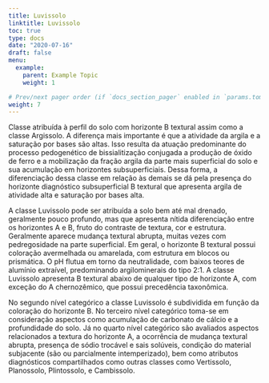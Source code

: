 ```yaml
---
title: Luvissolo
linktitle: Luvissolo
toc: true
type: docs
date: "2020-07-16"
draft: false
menu:
  example:
    parent: Example Topic
    weight: 1

# Prev/next pager order (if `docs_section_pager` enabled in `params.toml`)
weight: 7
---
```


Classe atribuída à perfil do solo com horizonte B textural assim como a classe Argissolo. A diferença mais importante é que a atividade da argila e a saturação por bases são altas. Isso resulta da atuação predominante do processo pedogenético de bissialitização conjugada a produção de óxido de ferro e a mobilização da fração argila da parte mais superficial do solo e sua acumulação em horizontes subsuperficiais. Dessa forma, a diferenciação dessa classe em relação às demais se dá pela presença do horizonte diagnóstico subsuperficial B textural que apresenta argila de atividade alta e saturação por bases alta.

A classe Luvissolo pode ser atribuída a solo bem até mal drenado, geralmente pouco profundo, mas que apresenta nítida diferenciação entre os horizontes A e B, fruto do contraste de textura, cor e estrutura. Geralmente aparece mudança textural abrupta, muitas vezes com pedregosidade na parte superficial. Em geral, o horizonte B textural possui coloração avermelhada ou amarelada, com estrutura em blocos ou prismática. O pH flutua em torno da neutralidade, com baixos teores de alumínio extraível, predominando argilominerais do tipo 2:1. A classe Luvissolo apresenta B textural abaixo de qualquer tipo de horizonte A, com exceção do A chernozêmico, que possui precedência taxonômica.

No segundo nível categórico a classe Luvissolo é subdividida em função da coloração do horizonte B. No terceiro nível categórico toma-se em consideração aspectos como acumulação de carbonato de cálcio e a profundidade do solo. Já no quarto nível categórico são avaliados aspectos relacionados a textura do horizonte A, a ocorrência de mudança textural abrupta, presença de sódio trocável e sais solúveis, condição do material subjacente (são ou parcialmente intemperizado), bem como atributos diagnósticos compartilhados como outras classes como Vertissolo, Planossolo, Plintossolo, e Cambissolo.